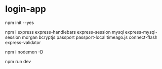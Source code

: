 # login-app

<!-- set up node -->
npm init --yes

<!-- set up node dependencies-->
npm i express express-handlebars express-session mysql express-mysql-session morgan bcryptjs passport passport-local timeago.js connect-flash express-validator

<!-- set up node dev-dependencies-->
npm i nodemon -D

<!-- start server using dev script in package.json -->
npm run dev